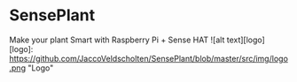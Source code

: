 # SensePlant
Make your plant Smart with Raspberry Pi + Sense HAT
![alt text][logo]
[logo]: https://github.com/JaccoVeldscholten/SensePlant/blob/master/src/img/logo.png "Logo"
